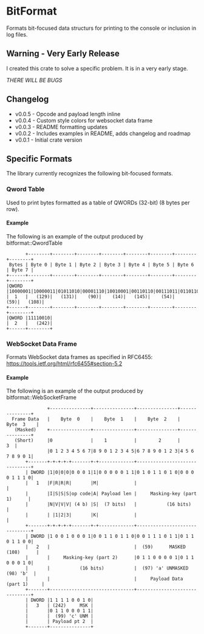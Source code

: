 # BitFormat

Formats bit-focused data structurs for printing to the console or inclusion in log files.

## Warning - Very Early Release

I created this crate to solve a specific problem. It is in a very early stage.

*THERE WILL BE BUGS*

## Changelog

* v0.0.5 - Opcode and payload length inline
* v0.0.4 - Custom style colors for websocket data frame
* v0.0.3 - README formatting updates
* v0.0.2 - Includes examples in README, adds changelog and roadmap
* v0.0.1 - Initial crate version

## Specific Formats

The library currently recognizes the following bit-focused formats.

### Qword Table

Used to print bytes formatted as a table of QWORDs (32-bit) (8 bytes per row).

#### Example

The following is an example of the output produced by bitformat::QwordTable

```
       +--------+--------+--------+--------+--------+--------+--------+--------+
 Bytes | Byte 0 | Byte 1 | Byte 2 | Byte 3 | Byte 4 | Byte 5 | Byte 6 | Byte 7 |
+------+--------+--------+--------+--------+--------+--------+--------+--------+
|QWORD |10000001|10000011|01011010|00001110|10010001|00110110|00111011|01101100|
|  1   |   (129)|   (131)|    (90)|    (14)|   (145)|    (54)|    (59)|   (108)|
+------+--------+--------+--------+--------+--------+--------+--------+--------+
|QWORD |11110010|
|  2   |   (242)|
+------+--------+
```

### WebSocket Data Frame

Formats WebSocket data frames as specified in RFC6455:
https://tools.ietf.org/html/rfc6455#section-5.2

#### Example

The following is an example of the output produced by bitformat::WebSocketFrame

```
               +---------------+---------------+---------------+---------------+
  Frame Data   |    Byte  0    |    Byte  1    |    Byte  2    |    Byte  3    |
   (Masked)    +---------------+---------------+---------------+---------------+
   (Short)     |0              |    1          |        2      |            3  |
               |0 1 2 3 4 5 6 7|8 9 0 1 2 3 4 5|6 7 8 9 0 1 2 3|4 5 6 7 8 9 0 1|
       +-------+-+-+-+-+-------+-+-------------+-------------------------------+
       | DWORD |1|0|0|0|0 0 0 1|1|0 0 0 0 0 1 1|0 1 0 1 1 0 1 0|0 0 0 0 1 1 1 0|
       |   1   |F|R|R|R|       |M|             |                               |
       |       |I|S|S|S|op code|A| Payload len |     Masking-key (part 1)      |
       |       |N|V|V|V| (4 b) |S|  (7 bits)   |           (16 bits)           |
       |       | |1|2|3|       |K|             |                               |
       +-------+-+-+-+-+-------+-+-------------+-------------------------------+
       | DWORD |1 0 0 1 0 0 0 1|0 0 1 1 0 1 1 0|0 0 1 1 1 0 1 1|0 1 1 0 1 1 0 0|
       |   2   |                               |  (59)      MASKED  (108)      |
       |       |     Masking-key (part 2)      |0 1 1 0 0 0 0 1|0 1 1 0 0 0 1 0|
       |       |           (16 bits)           |  (97) 'a' UNMASKED  (98) 'b'  |
       |       |                               |     Payload Data (part 1)     |       
       +-------+-------------------------------+-------------------------------+
       | DWORD |1 1 1 1 0 0 1 0|
       |   3   | (242)     MSK |
       |       |0 1 1 0 0 0 1 1|
       |       |  (99) 'c' UNM |
       |       | Payload pt 2  |
       +-------+---------------+
```
